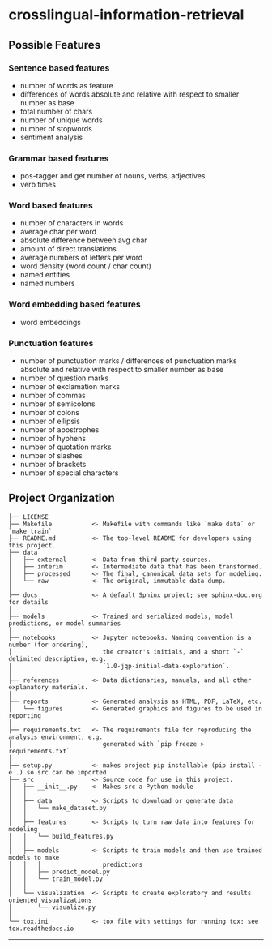 # crosslingual-information-retrieval

## Possible Features

### Sentence based features
- number of words as feature
- differences of words absolute and relative with respect to smaller number as base
- total number of chars
- number of unique words
- number of stopwords
- sentiment analysis

### Grammar based features
- pos-tagger and get number of nouns, verbs, adjectives
- verb times

### Word based features
- number of characters in words 
- average char per word
- absolute difference between avg char
- amount of direct translations
- average numbers of letters per word
- word density (word count / char count)
- named entities
- named numbers

### Word embedding based features
- word embeddings

### Punctuation features
- number of punctuation marks / differences of punctuation marks absolute and relative with respect to smaller number as base
- number of question marks
- number of exclamation marks
- number of commas
- number of semicolons
- number of colons
- number of ellipsis
- number of apostrophes
- number of hyphens 
- number of quotation marks
- number of slashes
- number of brackets
- number of special characters



## Project Organization

    ├── LICENSE
    ├── Makefile           <- Makefile with commands like `make data` or `make train`
    ├── README.md          <- The top-level README for developers using this project.
    ├── data
    │   ├── external       <- Data from third party sources.
    │   ├── interim        <- Intermediate data that has been transformed.
    │   ├── processed      <- The final, canonical data sets for modeling.
    │   └── raw            <- The original, immutable data dump.
    │
    ├── docs               <- A default Sphinx project; see sphinx-doc.org for details
    │
    ├── models             <- Trained and serialized models, model predictions, or model summaries
    │
    ├── notebooks          <- Jupyter notebooks. Naming convention is a number (for ordering),
    │                         the creator's initials, and a short `-` delimited description, e.g.
    │                         `1.0-jqp-initial-data-exploration`.
    │
    ├── references         <- Data dictionaries, manuals, and all other explanatory materials.
    │
    ├── reports            <- Generated analysis as HTML, PDF, LaTeX, etc.
    │   └── figures        <- Generated graphics and figures to be used in reporting
    │
    ├── requirements.txt   <- The requirements file for reproducing the analysis environment, e.g.
    │                         generated with `pip freeze > requirements.txt`
    │
    ├── setup.py           <- makes project pip installable (pip install -e .) so src can be imported
    ├── src                <- Source code for use in this project.
    │   ├── __init__.py    <- Makes src a Python module
    │   │
    │   ├── data           <- Scripts to download or generate data
    │   │   └── make_dataset.py
    │   │
    │   ├── features       <- Scripts to turn raw data into features for modeling
    │   │   └── build_features.py
    │   │
    │   ├── models         <- Scripts to train models and then use trained models to make
    │   │   │                 predictions
    │   │   ├── predict_model.py
    │   │   └── train_model.py
    │   │
    │   └── visualization  <- Scripts to create exploratory and results oriented visualizations
    │       └── visualize.py
    │
    └── tox.ini            <- tox file with settings for running tox; see tox.readthedocs.io


--------
